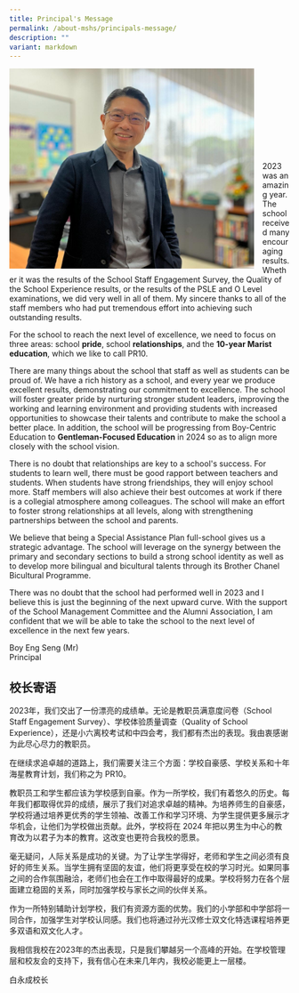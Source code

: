 ```yaml
---
title: Principal's Message
permalink: /about-mshs/principals-message/
description: ""
variant: markdown
---
```

<img src="/images/boy%20eng%20seng.jpeg" style="width:440px;height:360px;margin-right:15px;" align="left">
<br><br>
<br><br><br><br><br><br>
<br>

2023 was an amazing year. The school received many encouraging results. Whether it was the results of the School Staff Engagement Survey, the Quality of the School Experience results, or the results of the PSLE and O Level examinations, we did very well in all of them. My sincere thanks to all of the staff members who had put tremendous effort into achieving such outstanding results.
 
For the school to reach the next level of excellence, we need to focus on three areas: school **pride**, school **relationships**, and the **10-year Marist education**, which we like to call PR10.
 
There are many things about the school that staff as well as students can be proud of. We have a rich history as a school, and every year we produce excellent results, demonstrating our commitment to excellence. The school will foster greater pride by nurturing stronger student leaders, improving the working and learning environment and providing students with increased opportunities to showcase their talents and contribute to make the school a better place. In addition, the school will be progressing from Boy-Centric Education to **Gentleman-Focused Education** in 2024 so as to align more closely with the school vision. 
 
There is no doubt that relationships are key to a school's success. For students to learn well, there must be good rapport between teachers and students. When students have strong friendships, they will enjoy school more. Staff members will also achieve their best outcomes at work if there is a collegial atmosphere among colleagues. The school will make an effort to foster strong relationships at all levels, along with strengthening partnerships between the school and parents.
 
We believe that being a Special Assistance Plan full-school gives us a strategic advantage. The school will leverage on the synergy between the primary and secondary sections to build a strong school identity as well as to develop more bilingual and bicultural talents through its Brother Chanel Bicultural Programme.
 
There was no doubt that the school had performed well in 2023 and I believe this is just the beginning of the next upward curve. With the support of the School Management Committee and the Alumni Association, I am confident that we will be able to take the school to the next level of excellence in the next few years.


Boy Eng Seng (Mr) <br>
Principal


## 校长寄语

  

2023年，我们交出了一份漂亮的成绩单。无论是教职员满意度问卷（School Staff Engagement Survey）、学校体验质量调查（Quality of School Experience），还是小六离校考试和中四会考，我们都有杰出的表现。我由衷感谢为此尽心尽力的教职员。
 
在继续求追卓越的道路上，我们需要关注三个方面：学校自豪感、学校关系和十年海星教育计划，我们称之为 PR10。
 
教职员工和学生都应该为学校感到自豪。作为一所学校，我们有着悠久的历史。每年我们都取得优异的成绩，展示了我们对追求卓越的精神。为培养师生的自豪感，学校将通过培养更优秀的学生领袖、改善工作和学习环境、为学生提供更多展示才华机会，让他们为学校做出贡献。此外，学校将在 2024 年把以男生为中心的教育改为以君子为本的教育。这改变也更符合我校的愿景。 
 
毫无疑问，人际关系是成功的关键。为了让学生学得好，老师和学生之间必须有良好的师生关系。当学生拥有坚固的友谊，他们将更享受在校的学习时光。如果同事之间的合作氛围融洽，老师们也会在工作中取得最好的成果。学校将努力在各个层面建立稳固的关系，同时加强学校与家长之间的伙伴关系。 
 
作为一所特别辅助计划学校，我们有资源方面的优势。我们的小学部和中学部将一同合作，加强学生对学校认同感。我们也将通过孙光汉修士双文化特选课程培养更多双语和双文化人才。 
 
我相信我校在2023年的杰出表现，只是我们攀越另一个高峰的开始。在学校管理层和校友会的支持下，我有信心在未来几年内，我校必能更上一层楼。

白永成校长